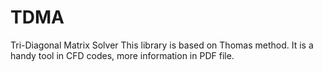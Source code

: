 # TDMA

Tri-Diagonal Matrix Solver
This library is based on Thomas method.
It is a handy tool in CFD codes, more information in PDF file.
